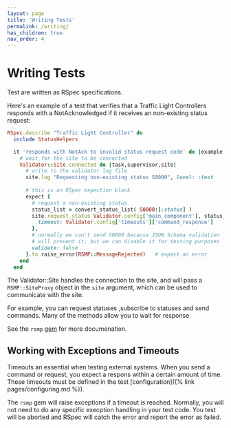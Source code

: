 ```yaml
---
layout: page
title: 'Writing Tests'
permalink: /writing/
has_children: true
nav_order: 4
---
```


# Writing Tests
Test are written as RSpec specifications.

Here's an example of a test that verifies that a Traffic Light Controllers responds with a NotAcknowledged if it receives an non-existing status request:

```ruby
RSpec.describe "Traffic Light Controller" do
  include StatusHelpers

  it 'responds with NotAck to invalid status request code' do |example|
    # wait for the site to be connected
    Validator::Site.connected do |task,supervisor,site|
      # write to the validator log file
      site.log "Requesting non-existing status S0000", level: :test
      
      # this is an RSpec expection block
      expect {
        # request a non-existing status
        status_list = convert_status_list( S0000:[:status] )
        site.request_status Validator.config['main_component'], status_list, collect: {
          timeout: Validator.config['timeouts']['command_response']
        },
        # normally we can't send S0000 because JSON Schema validation
        # will prevent it, but we can disable it for testing purposes
        validate: false
      }.to raise_error(RSMP::MessageRejected)   # expect an error
    end
  end
```

The Validator::Site handles the connection to the site, and will pass a `RSMP::SiteProxy` object in the `site` argument, which can be used to communicate with the site. 

For example, you can request statuses ,subscribe to statuses and send commands. Many of the methods allow you to wait for response.

See the `rsmp` [gem](https://github.com/rsmp-nordic/rsmp) for more documenation.

## Working with Exceptions and Timeouts
Timeouts an essential when testing external systems. When you send a command or request, you expect a respons within a certain amount of time. These timeouts must be defined in the test [configuration]({% link pages/configuring.md %}).

The `rsmp` gem will raise exceptions if a timeout is reached. Normally, you will not need to do any specific execption handling in your test code. You test will be aborted and RSpec will catch the error and report the error as failed.

